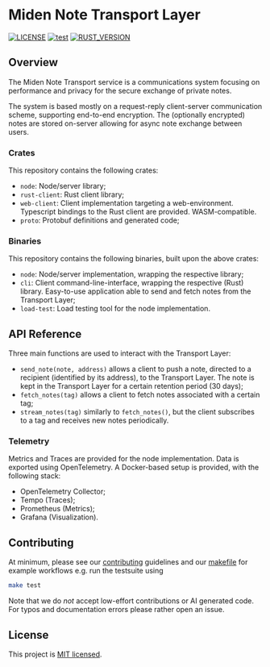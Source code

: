 # Miden Note Transport Layer

<!--`TODO(template) update badges`-->
[![LICENSE](https://img.shields.io/badge/license-MIT-blue.svg)](https://github.com/0xMiden/project-template/blob/main/LICENSE)
[![test](https://github.com/0xMiden/project-template/actions/workflows/test.yml/badge.svg)](https://github.com/0xMiden/project-template/actions/workflows/test.yml)
[![RUST_VERSION](https://img.shields.io/badge/rustc-1.89+-lightgray.svg)](https://www.rust-lang.org/tools/install)

## Overview

The Miden Note Transport service is a communications system focusing on performance and privacy for the secure exchange of private notes.

The system is based mostly on a request-reply client-server communication scheme, supporting end-to-end encryption.
The (optionally encrypted) notes are stored on-server allowing for async note exchange between users.

### Crates

This repository contains the following crates:

- `node`: Node/server library;
- `rust-client`: Rust client library;
- `web-client`: Client implementation targeting a web-environment. Typescript bindings to the Rust client are provided. WASM-compatible.
- `proto`: Protobuf definitions and generated code;

### Binaries

This repository contains the following binaries, built upon the above crates:

- `node`: Node/server implementation, wrapping the respective library;
- `cli`: Client command-line-interface, wrapping the respective (Rust) library. Easy-to-use application able to send and fetch notes from the Transport Layer;
- `load-test`: Load testing tool for the node implementation.

## API Reference

Three main functions are used to interact with the Transport Layer:

- `send_note(note, address)` allows a client to push a note, directed to a recipient (identified by its address), to the Transport Layer. The note is kept in the Transport Layer for a certain retention period (30 days);
- `fetch_notes(tag)` allows a client to fetch notes associated with a certain tag;
- `stream_notes(tag)` similarly to `fetch_notes()`, but the client subscribes to a tag and receives new notes periodically.

### Telemetry

Metrics and Traces are provided for the node implementation.
Data is exported using OpenTelemetry.
A Docker-based setup is provided, with the following stack:
- OpenTelemetry Collector;
- Tempo (Traces);
- Prometheus (Metrics);
- Grafana (Visualization).

## Contributing

At minimum, please see our [contributing](https://github.com/0xMiden/.github/blob/main/CONTRIBUTING.md) guidelines and our [makefile](Makefile) for example workflows
e.g. run the testsuite using

```sh
make test
```

Note that we do _not_ accept low-effort contributions or AI generated code. For typos and documentation errors please
rather open an issue.

## License
This project is [MIT licensed](./LICENSE).
